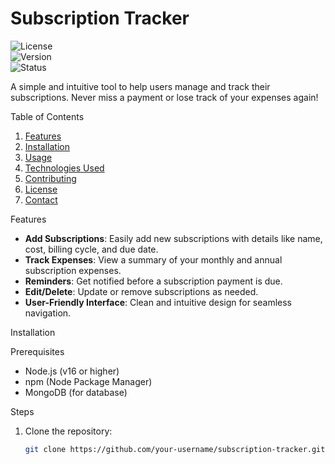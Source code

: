 # Subscription Tracker

![License](https://img.shields.io/badge/license-MIT-blue.svg)  
![Version](https://img.shields.io/badge/version-1.0.0-green.svg)  
![Status](https://img.shields.io/badge/status-active-brightgreen.svg)

A simple and intuitive tool to help users manage and track their subscriptions. Never miss a payment or lose track of your expenses again!



 Table of Contents
1. [Features](#features)
2. [Installation](#installation)
3. [Usage](#usage)
4. [Technologies Used](#technologies-used)
5. [Contributing](#contributing)
6. [License](#license)
7. [Contact](#contact)



 Features

- **Add Subscriptions**: Easily add new subscriptions with details like name, cost, billing cycle, and due date.
- **Track Expenses**: View a summary of your monthly and annual subscription expenses.
- **Reminders**: Get notified before a subscription payment is due.
- **Edit/Delete**: Update or remove subscriptions as needed.
- **User-Friendly Interface**: Clean and intuitive design for seamless navigation.



 Installation

 Prerequisites
- Node.js (v16 or higher)
- npm (Node Package Manager)
- MongoDB (for database)

 Steps
1. Clone the repository:
   ```bash
   git clone https://github.com/your-username/subscription-tracker.git
